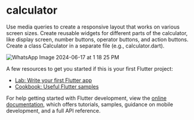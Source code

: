 # calculator
Use media queries to create a responsive layout that works on various screen sizes. 
Create reusable widgets for different parts of the calculator, like display screen, number buttons, operator buttons, and action buttons.
Create a class Calculator in a separate file (e.g., calculator.dart).

![WhatsApp Image 2024-06-17 at 1 18 25 PM](https://github.com/Vineet1924/calculator/assets/118120039/d6fdfd83-3ec5-43f3-a629-9bf4b9bba047)


A few resources to get you started if this is your first Flutter project:

- [Lab: Write your first Flutter app](https://docs.flutter.dev/get-started/codelab)
- [Cookbook: Useful Flutter samples](https://docs.flutter.dev/cookbook)

For help getting started with Flutter development, view the
[online documentation](https://docs.flutter.dev/), which offers tutorials,
samples, guidance on mobile development, and a full API reference.
